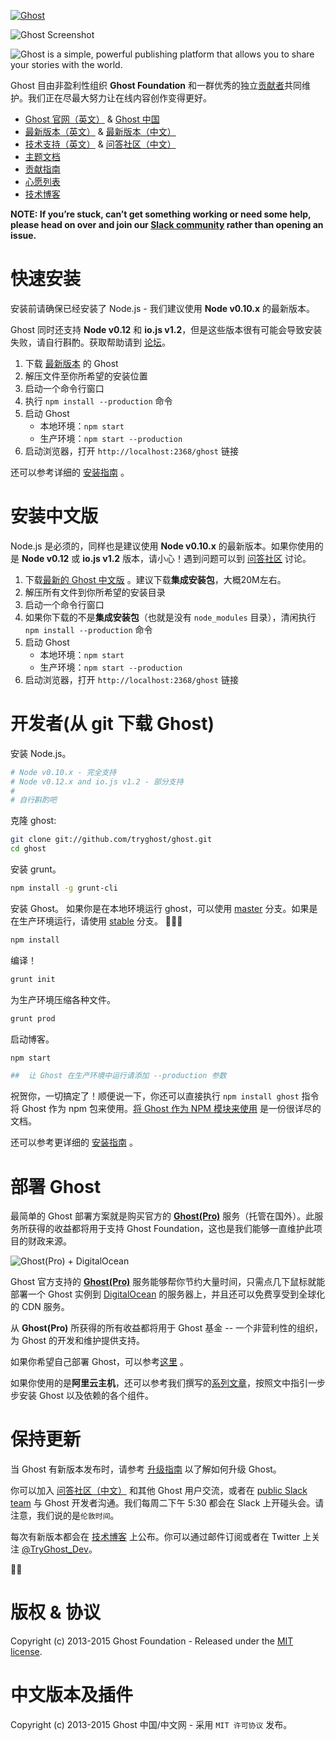 <a href="https://github.com/TryGhost/Ghost"><img src="https://cloud.githubusercontent.com/assets/120485/6622822/c4c639fe-c8e7-11e4-9e64-5bec06c8b4c3.png" alt="Ghost" /></a>

![Ghost Screenshot](https://cloud.githubusercontent.com/assets/120485/6626466/6dae46b2-c8ff-11e4-8c7c-8dd63b215f7b.jpg)

![Ghost is a simple, powerful publishing platform that allows you to share your stories with the world.](https://cloud.githubusercontent.com/assets/120485/6626501/b2bb072c-c8ff-11e4-8e1a-2e78e68fd5c3.png)

Ghost 目由非盈利性组织 **Ghost Foundation** 和一群优秀的独立[贡献者](https://github.com/TryGhost/Ghost/contributors)共同维护。我们正在尽最大努力让在线内容创作变得更好。

- [Ghost 官网（英文）](https://ghost.org) & [Ghost 中国](http://www.ghostchina.com/)
- [最新版本（英文）](https://ghost.org/download/) & [最新版本（中文）](http://www.ghostchina.com/download/)
- [技术支持（英文）](http://support.ghost.org/) & [问答社区（中文）](http://wenda.ghostchina.com/)
- [主题文档](http://themes.ghost.org)
- [贡献指南](https://github.com/TryGhost/Ghost/blob/master/CONTRIBUTING.md)
- [心愿列表](http://ideas.ghost.org/)
- [技术博客](http://dev.ghost.org)

**NOTE: If you’re stuck, can’t get something working or need some help, please head on over and join our [Slack community](https://ghost.org/slack/) rather than opening an issue.**


# 快速安装

安装前请确保已经安装了 Node.js - 我们建议使用 **Node v0.10.x** 的最新版本。

Ghost 同时还支持 **Node v0.12** 和 **io.js v1.2**，但是这些版本很有可能会导致安装失败，请自行斟酌。获取帮助请到 [论坛](http://wenda.ghostchina.com/)。

1. 下载 [最新版本](https://ghost.org/download/) 的 Ghost
1. 解压文件至你所希望的安装位置
1. 启动一个命令行窗口
1. 执行 `npm install --production` 命令
1. 启动 Ghost
    - 本地环境：`npm start`
    - 生产环境：`npm start --production`
1. 启动浏览器，打开 `http://localhost:2368/ghost` 链接

还可以参考详细的 [安装指南](http://support.ghost.org/installation/) 。

# 安装中文版

Node.js 是必须的，同样也是建议使用  **Node v0.10.x** 的最新版本。如果你使用的是 **Node v0.12** 或 **io.js v1.2** 版本，请小心！遇到问题可以到 [问答社区](http://wenda.ghostchina.com/) 讨论。

1. 下载[最新的 Ghost 中文版](http://www.ghostchina.com/download/) 。建议下载**集成安装包**，大概20M左右。
1. 解压所有文件到你所希望的安装目录
1. 启动一个命令行窗口
1. 如果你下载的不是**集成安装包**（也就是没有 `node_modules` 目录），清闲执行 `npm install --production` 命令
1. 启动 Ghost
    - 本地环境：`npm start`
    - 生产环境：`npm start --production`
1. 启动浏览器，打开 `http://localhost:2368/ghost` 链接

<a name="getting-started"></a>
# 开发者(从 git 下载 Ghost)

安装 Node.js。

```bash
# Node v0.10.x - 完全支持
# Node v0.12.x and io.js v1.2 - 部分支持
#
# 自行斟酌吧
```

克隆 ghost:

```bash
git clone git://github.com/tryghost/ghost.git
cd ghost
```

安装 grunt。

```bash
npm install -g grunt-cli
```

安装 Ghost。 如果你是在本地环境运行 ghost，可以使用 [master](https://github.com/TryGhost/Ghost/tree/master) 分支。如果是在生产环境运行，请使用 [stable](https://github.com/TryGhost/Ghost/tree/stable) 分支。 :no_entry_sign::rocket::microscope:

```bash
npm install
```

编译！

```bash
grunt init
```

为生产环境压缩各种文件。

```bash
grunt prod
```

启动博客。

```bash
npm start

##  让 Ghost 在生产环境中运行请添加 --production 参数
```

祝贺你，一切搞定了！顺便说一下，你还可以直接执行 `npm install ghost` 指令将 Ghost 作为 npm 包来使用。[将 Ghost 作为 NPM 模块来使用](https://github.com/TryGhost/Ghost/wiki/Using-Ghost-as-an-npm-module) 是一份很详尽的文档。

还可以参考更详细的 [安装指南](http://support.ghost.org/installation/) 。


# 部署 Ghost

最简单的 Ghost 部署方案就是购买官方的 <strong><a href="https://ghost.org/pricing/">Ghost(Pro)</a></strong> 服务（托管在国外）。此服务所获得的收益都将用于支持 Ghost Foundation，这也是我们能够一直维护此项目的财政来源。

![Ghost(Pro) + DigitalOcean](https://cloud.githubusercontent.com/assets/120485/8180331/d6674e32-1414-11e5-8ce4-2250e9994906.png)

Ghost 官方支持的 **[Ghost(Pro)](https://ghost.org/pricing/)** 服务能够帮你节约大量时间，只需点几下鼠标就能部署一个 Ghost 实例到 [DigitalOcean](https://digitalocean.com) 的服务器上，并且还可以免费享受到全球化的 CDN 服务。

从 **Ghost(Pro)** 所获得的所有收益都将用于 Ghost 基金 -- 一个非营利性的组织，为 Ghost 的开发和维护提供支持。

如果你希望自己部署 Ghost，可以参考[这里](http://support.ghost.org/deploying-ghost/) 。

如果你使用的是**阿里云主机**，还可以参考我们撰写的[系列文章](http://www.ghostchina.com/tag/aliyun-ecs/)，按照文中指引一步步安装 Ghost 以及依赖的各个组件。


# 保持更新

当 Ghost 有新版本发布时，请参考 [升级指南](http://support.ghost.org/how-to-upgrade/) 以了解如何升级 Ghost。

你可以加入 [问答社区（中文）](http://wenda.ghostchina.com/) 和其他 Ghost 用户交流，或者在 [public Slack team](https://ghost.org/slack/) 与 Ghost 开发者沟通。我们每周二下午 5:30 都会在 Slack 上开碰头会。请注意，我们说的是`伦敦时间`。

每次有新版本都会在 [技术博客](http://dev.ghost.org/tag/releases/) 上公布。你可以通过邮件订阅或者在 Twitter 上关注 [@TryGhost_Dev](https://twitter.com/tryghost_dev)。

:saxophone::turtle:


# 版权 & 协议

Copyright (c) 2013-2015 Ghost Foundation - Released under the [MIT license](LICENSE).

# 中文版本及插件

Copyright (c) 2013-2015 Ghost 中国/中文网 - 采用 `MIT 许可协议` 发布。
